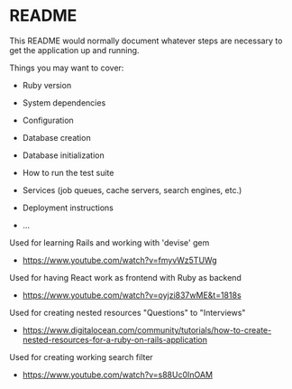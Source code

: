 # README

This README would normally document whatever steps are necessary to get the
application up and running.

Things you may want to cover:

-  Ruby version

-  System dependencies

-  Configuration

-  Database creation

-  Database initialization

-  How to run the test suite

-  Services (job queues, cache servers, search engines, etc.)

-  Deployment instructions

-  ...

Used for learning Rails and working with 'devise' gem

-  https://www.youtube.com/watch?v=fmyvWz5TUWg

Used for having React work as frontend with Ruby as backend

-  https://www.youtube.com/watch?v=oyjzi837wME&t=1818s

Used for creating nested resources "Questions" to "Interviews"

-  https://www.digitalocean.com/community/tutorials/how-to-create-nested-resources-for-a-ruby-on-rails-application

Used for creating working search filter

-  https://www.youtube.com/watch?v=s88Uc0InOAM
